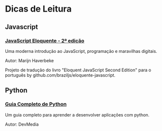 # Dicas de Leitura

## Javascript 

### [JavaScript Eloquente - 2ª edição](https://github.com/braziljs/eloquente-javascript)

Uma moderna introdução ao JavaScript, programação e maravilhas digitais.

Autor: Marijn Haverbeke

Projeto de tradução do livro "Eloquent JavaScript Second Edition" para o português by github.com/braziljs/eloquente-javascript.


## Python

### [Guia Completo de Python](https://www.devmedia.com.br/guia/python/37024)

Um guia completo para aprender a desenvolver aplicações com python.

Autor: DevMedia
